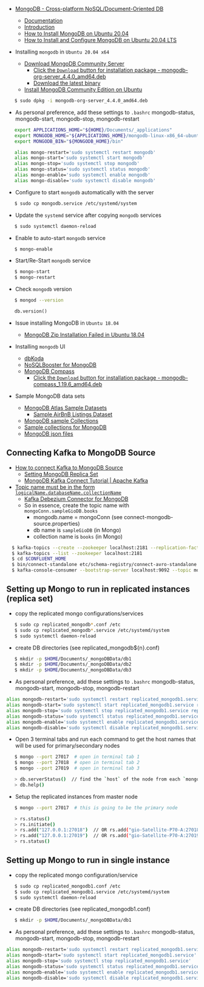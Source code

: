 - [MongoDB - Cross-platform NoSQL/Document-Oriented DB](https://docs.mongodb.com/manual/)
  - [Documentation](https://docs.mongodb.com/)
  - [Introduction](https://docs.mongodb.com/manual/introduction/)
  - [How to Install MongoDB on Ubuntu 20.04](https://www.digitalocean.com/community/tutorials/how-to-install-mongodb-on-ubuntu-20-04)
  - [How to Install and Configure MongoDB on Ubuntu 20.04 LTS](https://www.howtoforge.com/tutorial/install-mongodb-on-ubuntu/)

- Installing `mongodb` in `Ubuntu 20.04 x64`
  - [Download MongoDB Community Server](https://www.mongodb.com/download-center/community)
    - [Click the `Download` button for installation package - mongodb-org-server_4.4.0_amd64.deb](https://www.mongodb.com/download-center/community/releases)
    - [Download the latest binary](https://www.mongodb.org/dl/linux/x86_64-ubuntu2004)
  - [Install MongoDB Community Edition on Ubuntu](https://docs.mongodb.com/manual/tutorial/install-mongodb-on-ubuntu/)

```bash
   $ sudo dpkg -i mongodb-org-server_4.4.0_amd64.deb
```

- As personal preference, add these settings to `.bashrc` mongodb-status, mongodb-start, mongodb-stop, mongodb-restart

```bash
   export APPLICATIONS_HOME="${HOME}/Documents/_applications"
   export MONGODB_HOME="${APPLICATIONS_HOME}/mongodb-linux-x86_64-ubuntu1804-4.2.0"
   export MONGODB_BIN="${MONGODB_HOME}/bin"

   alias mongo-restart='sudo systemctl restart mongodb'
   alias mongo-start='sudo systemctl start mongodb'
   alias mongo-stop='sudo systemctl stop mongodb'
   alias mongo-status='sudo systemctl status mongodb'
   alias mongo-enable='sudo systemctl enable mongodb'
   alias mongo-disable='sudo systemctl disable mongodb'
```

- Configure to start `mongodb` automatically with the server

```bash
   $ sudo cp mongodb.service /etc/systemd/system
```

- Update the `systemd` service after copying `mongodb` services 

```bash
   $ sudo systemctl daemon-reload
```

- Enable to auto-start `mongodb` service

```bash
   $ mongo-enable
```

- Start/Re-Start `mongodb` service

```bash
   $ mongo-start
   $ mongo-restart
```

- Check `mongodb` version

```bash
   $ mongod --version
```

```sql
   db.version()
```

- Issue installing MongoDB in `Ubuntu 18.04`
  - [MongoDB Zip Installation Failed in Ubuntu 18.04](https://stackoverflow.com/questions/51006934/mongodb-zip-installation-failed-in-ubuntu-18-04)

- Installing `mongodb` UI
  - [dbKoda](https://www.dbkoda.com/)
  - [NoSQLBooster for MongoDB](https://nosqlbooster.com/downloads)
  - [MongoDB Compass](https://www.mongodb.com/download-center/compass)
    - [Click the `Download` button for installation package - mongodb-compass_1.19.6_amd64.deb](https://www.mongodb.com/download-center/compass)

- Sample MongoDB data sets
  - [MongoDB Atlas Sample Datasets](https://docs.atlas.mongodb.com/sample-data/available-sample-datasets/)
    - [Sample AirBnB Listings Dataset](https://docs.atlas.mongodb.com/sample-data/sample-airbnb/#sample-airbnb)
  - [MongoDB sample Collections](https://medium.com/dbkoda/mongodb-sample-collections-52d6a7745908)
  - [Sample collections for MongoDB](https://github.com/SouthbankSoftware/dbkoda-data)
  - [MongoDB json files](https://github.com/ozlerhakan/mongodb-json-files)

## Connecting Kafka to MongoDB Source
  - [How to connect Kafka to MongoDB Source](https://medium.com/tech-that-works/cloud-kafka-connector-for-mongodb-source-8b525b779772)
    - [Setting MongoDB Replica Set](https://www.youtube.com/watch?v=I6J9M0J66jo)
    - [MongoDB Kafka Connect Tutorial | Apache Kafka](https://www.youtube.com/watch?v=AF9WyW4npwY)
  - [Topic name must be in the form `logicalName.databaseName.collectionName`](https://debezium.io/documentation/reference/1.2/connectors/mongodb.html#mongodb-topic-names)
    - [Kafka Debezium Connector for MongoDB](https://debezium.io/documentation/reference/1.2/connectors/mongodb.html)
    - So in essence, create the topic name with `mongoConn.sampleGioDB.books`
      - mongodb.name = mongoConn (see connect-mongodb-source.properties)
      - db name is `sampleGioDB` (in Mongo)
      - collection name is `books` (in Mongo)
```bash
  $ kafka-topics --create --zookeeper localhost:2181 --replication-factor 1 --partitions 1 --topic mongoConn.sampleGioDB.books
  $ kafka-topics --list --zookeeper localhost:2181
  $ cd $CONFLUENT_HOME
  $ bin/connect-standalone etc/schema-registry/connect-avro-standalone.properties etc/kafka/connect-mongodb-source.properties
  $ kafka-console-consumer --bootstrap-server localhost:9092 --topic mongoConn.sampleGioDB.books  --from-beginning
```

## Setting up Mongo to run in replicated instances (replica set)
  - copy the replicated mongo configurations/services 
```bash
   $ sudo cp replicated_mongodb*.conf /etc
   $ sudo cp replicated_mongodb*.service /etc/systemd/system
   $ sudo systemctl daemon-reload
```
  - create DB directories (see replicated_mongodb${n}.conf)
```bash
   $ mkdir -p $HOME/Documents/_mongoDBData/db1
   $ mkdir -p $HOME/Documents/_mongoDBData/db2
   $ mkdir -p $HOME/Documents/_mongoDBData/db3
```
  - As personal preference, add these settings to `.bashrc` mongodb-status, mongodb-start, mongodb-stop, mongodb-restart
```bash
alias mongodb-restart='sudo systemctl restart replicated_mongodb1.service replicated_mongodb2.service replicated_mongodb3.service'
alias mongodb-start='sudo systemctl start replicated_mongodb1.service replicated_mongodb2.service replicated_mongodb3.service'
alias mongodb-stop='sudo systemctl stop replicated_mongodb1.service replicated_mongodb2.service replicated_mongodb3.service'
alias mongodb-status='sudo systemctl status replicated_mongodb1.service replicated_mongodb2.service replicated_mongodb3.service'
alias mongodb-enable='sudo systemctl enable replicated_mongodb1.service replicated_mongodb2.service replicated_mongodb3.service'
alias mongodb-disable='sudo systemctl disable replicated_mongodb1.service replicated_mongodb2.service replicated_mongodb3.service'
```
  - Open 3 terminal tabs and run each command to get the host names that will be used for primary/secondary nodes
```bash
   $ mongo --port 27017  # open in terminal tab 1
   $ mongo --port 27018  # open in terminal tab 2
   $ mongo --port 27019  # open in terminal tab 3
```
```bash
   > db.serverStatus()  // find the `host` of the node from each `mongo --port 2701n`
   > db.help()
```
  - Setup the replicated instances from master node
```bash
   $ mongo --port 27017  # this is going to be the primary node
```
```bash
   > rs.status()
   > rs.initiate()
   > rs.add("127.0.0.1:27018")  // OR rs.add("gio-Satellite-P70-A:27018") -- based on the host from db.serverStatus()
   > rs.add("127.0.0.1:27019")  // OR rs.add("gio-Satellite-P70-A:27019") -- based on the host from db.serverStatus()
   > rs.status()
```

## Setting up Mongo to run in single instance
  - copy the replicated mongo configuration/service 
```bash
   $ sudo cp replicated_mongodb1.conf /etc
   $ sudo cp replicated_mongodb1.service /etc/systemd/system
   $ sudo systemctl daemon-reload
```
  - create DB directories (see replicated_mongodb1.conf)
```bash
   $ mkdir -p $HOME/Documents/_mongoDBData/db1
```
  - As personal preference, add these settings to `.bashrc` mongodb-status, mongodb-start, mongodb-stop, mongodb-restart
```bash
alias mongodb-restart='sudo systemctl restart replicated_mongodb1.service'
alias mongodb-start='sudo systemctl start replicated_mongodb1.service'
alias mongodb-stop='sudo systemctl stop replicated_mongodb1.service'
alias mongodb-status='sudo systemctl status replicated_mongodb1.service'
alias mongodb-enable='sudo systemctl enable replicated_mongodb1.service'
alias mongodb-disable='sudo systemctl disable replicated_mongodb1.service'
```
    